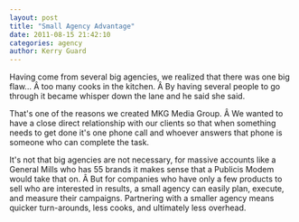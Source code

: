 ```yaml
---
layout: post
title: "Small Agency Advantage"
date: 2011-08-15 21:42:10
categories: agency
author: Kerry Guard
---
```

Having come from several big agencies, we realized that there was one big flaw... Â too many cooks in the kitchen. Â By having several people to go through it became whisper down the lane and he said she said.

That's one of the reasons we created MKG Media Group. Â We wanted to have a close direct relationship with our clients so that when something needs to get done it's one phone call and whoever answers that phone is someone who can complete the task.

It's not that big agencies are not necessary, for massive accounts like a General Mills who has 55 brands it makes sense that a Publicis Modem would take that on. Â But for companies who have only a few products to sell who are interested in results, a small agency can easily plan, execute, and measure their campaigns. Partnering with a smaller agency means quicker turn-arounds, less cooks, and ultimately less overhead.
